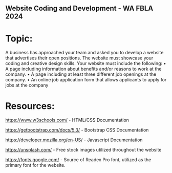  ## Website Coding and Development - WA FBLA 2024

# Topic:
A business has approached your team and asked you to develop a website that advertises
their open positions. The website must showcase your coding and creative design skills. Your
website must include the following:
• A page including information about benefits and/or reasons to work at the company.
• A page including at least three different job openings at the company.
• An online job application form that allows applicants to apply for jobs at the company


# Resources:
https://www.w3schools.com/ - HTML/CSS Documentation

https://getbootstrap.com/docs/5.3/ - Bootstrap CSS Documentation

https://developer.mozilla.org/en-US/ - Javascript Documentation

https://unsplash.com/ - Free stock images utilized throughout the website

https://fonts.google.com/ - Source of Readex Pro font, utilized as the primary font for the website.
